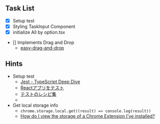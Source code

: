 ## Task List

- [x] Setup test
- [x] Styling TaskInput Component
- [x] initialize All by option.tsx
- [] Implements Drag and Drop
  - [easy-drag-and-drop](https://reactjsexample.com/you-should-focus-the-logics-of-your-app-not-dnd/)

## Hints

- Setup test
  - [Jest - TypeScript Deep Dive](https://typescript-jp.gitbook.io/deep-dive/intro-1/jest)
  - [Reactアプリをテスト](https://jestjs.io/ja/docs/tutorial-react) 
  - [テストのレシピ集](https://ja.reactjs.org/docs/testing-recipes.html)
  - [](https://ja.reactjs.org/blog/2022/03/08/react-18-upgrade-guide.html)
- Get local storage info
  - `chrome.storage.local.get((result) => console.log(result))`
  - [How do I view the storage of a Chrome Extension I've installed?](https://stackoverflow.com/questions/11922964/how-do-i-view-the-storage-of-a-chrome-extension-ive-installed)
